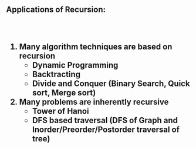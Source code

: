 <h2>Applications of Recursion:<h2>
<br />

1. Many algorithm techniques are based on recursion
   - Dynamic Programming
   - Backtracting
   - Divide and Conquer (Binary Search, Quick sort, Merge sort)
2. Many problems are inherently recursive
   - Tower of Hanoi
   - DFS based traversal (DFS of Graph and Inorder/Preorder/Postorder traversal of tree)
 
